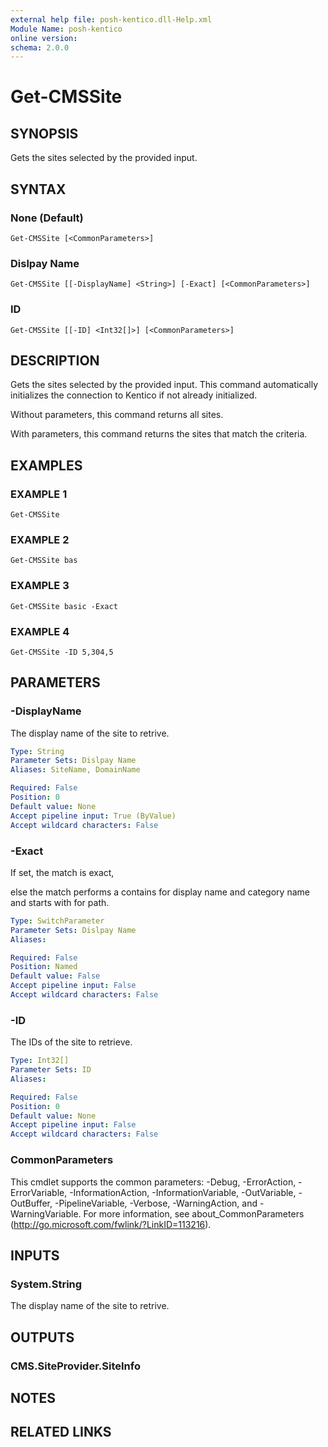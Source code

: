 ```yaml
---
external help file: posh-kentico.dll-Help.xml
Module Name: posh-kentico
online version:
schema: 2.0.0
---
```


# Get-CMSSite

## SYNOPSIS
Gets the sites selected by the provided input.

## SYNTAX

### None (Default)
```
Get-CMSSite [<CommonParameters>]
```

### Dislpay Name
```
Get-CMSSite [[-DisplayName] <String>] [-Exact] [<CommonParameters>]
```

### ID
```
Get-CMSSite [[-ID] <Int32[]>] [<CommonParameters>]
```

## DESCRIPTION
Gets the sites selected by the provided input.
This command automatically initializes the connection to Kentico if not already initialized.

Without parameters, this command returns all sites.

With parameters, this command returns the sites that match the criteria.

## EXAMPLES

### EXAMPLE 1
```
Get-CMSSite
```

### EXAMPLE 2
```
Get-CMSSite bas
```

### EXAMPLE 3
```
Get-CMSSite basic -Exact
```

### EXAMPLE 4
```
Get-CMSSite -ID 5,304,5
```

## PARAMETERS

### -DisplayName
The display name of the site to retrive.

```yaml
Type: String
Parameter Sets: Dislpay Name
Aliases: SiteName, DomainName

Required: False
Position: 0
Default value: None
Accept pipeline input: True (ByValue)
Accept wildcard characters: False
```

### -Exact
If set, the match is exact,

else the match performs a contains for display name and category name and starts with for path.

```yaml
Type: SwitchParameter
Parameter Sets: Dislpay Name
Aliases:

Required: False
Position: Named
Default value: False
Accept pipeline input: False
Accept wildcard characters: False
```

### -ID
The IDs of the site to retrieve.

```yaml
Type: Int32[]
Parameter Sets: ID
Aliases:

Required: False
Position: 0
Default value: None
Accept pipeline input: False
Accept wildcard characters: False
```

### CommonParameters
This cmdlet supports the common parameters: -Debug, -ErrorAction, -ErrorVariable, -InformationAction, -InformationVariable, -OutVariable, -OutBuffer, -PipelineVariable, -Verbose, -WarningAction, and -WarningVariable.
For more information, see about_CommonParameters (http://go.microsoft.com/fwlink/?LinkID=113216).

## INPUTS

### System.String
The display name of the site to retrive.

## OUTPUTS

### CMS.SiteProvider.SiteInfo

## NOTES

## RELATED LINKS
